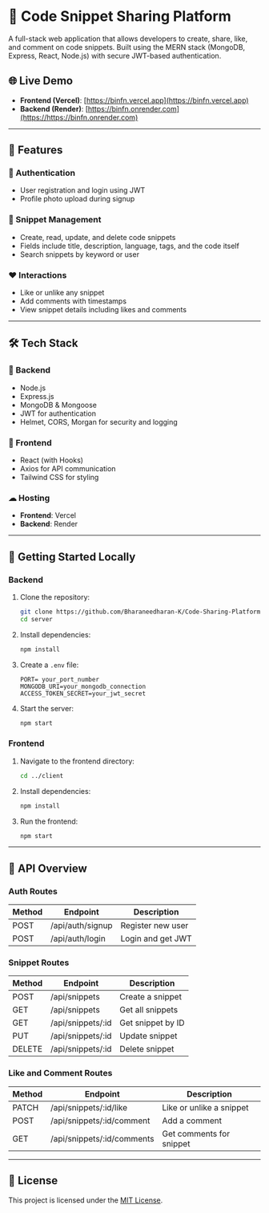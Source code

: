 # 🚀 Code Snippet Sharing Platform

A full-stack web application that allows developers to create, share, like, and comment on code snippets. Built using the MERN stack (MongoDB, Express, React, Node.js) with secure JWT-based authentication.

## 🌐 Live Demo

- **Frontend (Vercel)**: [https://binfn.vercel.app](https://binfn.vercel.app)
- **Backend (Render)**: [https://binfn.onrender.com](https://https://binfn.onrender.com)

---

## 📸 Features

### 🔐 Authentication
- User registration and login using JWT
- Profile photo upload during signup

### 🧠 Snippet Management
- Create, read, update, and delete code snippets
- Fields include title, description, language, tags, and the code itself
- Search snippets by keyword or user

### ❤️ Interactions
- Like or unlike any snippet
- Add comments with timestamps
- View snippet details including likes and comments

---

## 🛠 Tech Stack

### 🔧 Backend
- Node.js
- Express.js
- MongoDB & Mongoose
- JWT for authentication
- Helmet, CORS, Morgan for security and logging

### 🎨 Frontend
- React (with Hooks)
- Axios for API communication
- Tailwind CSS for styling

### ☁ Hosting
- **Frontend**: Vercel
- **Backend**: Render

---

## 🚀 Getting Started Locally

### Backend

1. Clone the repository:
   ```bash
   git clone https://github.com/Bharaneedharan-K/Code-Sharing-Platform.git
   cd server
   ```

2. Install dependencies:
   ```bash
   npm install
   ```

3. Create a `.env` file:
   ```
   PORT= your_port_number
   MONGODB_URI=your_mongodb_connection
   ACCESS_TOKEN_SECRET=your_jwt_secret
   ```

4. Start the server:
   ```bash
   npm start
   ```

### Frontend

1. Navigate to the frontend directory:
   ```bash
   cd ../client
   ```

2. Install dependencies:
   ```bash
   npm install
   ```

3. Run the frontend:
   ```bash
   npm start
   ```

---

## 📡 API Overview

### Auth Routes

| Method | Endpoint        | Description       |
|--------|------------------|-------------------|
| POST   | /api/auth/signup | Register new user |
| POST   | /api/auth/login  | Login and get JWT |

### Snippet Routes

| Method | Endpoint            | Description                |
|--------|---------------------|----------------------------|
| POST   | /api/snippets       | Create a snippet           |
| GET    | /api/snippets       | Get all snippets           |
| GET    | /api/snippets/:id   | Get snippet by ID          |
| PUT    | /api/snippets/:id   | Update snippet             |
| DELETE | /api/snippets/:id   | Delete snippet             |

### Like and Comment Routes

| Method | Endpoint                        | Description                |
|--------|----------------------------------|----------------------------|
| PATCH  | /api/snippets/:id/like          | Like or unlike a snippet   |
| POST   | /api/snippets/:id/comment       | Add a comment              |
| GET    | /api/snippets/:id/comments      | Get comments for snippet   |

---

## 🧠 License

This project is licensed under the [MIT License](LICENSE).
